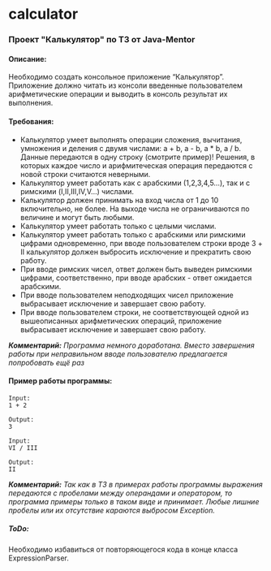 # calculator
### Проект "Калькулятор" по ТЗ от Java-Mentor

#### Описание:
Необходимо создать консольное приложение “Калькулятор”. Приложение должно читать из консоли введенные пользователем
арифметические операции и выводить в консоль результат их выполнения.

#### Требования:
* Калькулятор умеет выполнять операции сложения, вычитания, умножения и деления с двумя числами: a + b, a - b, a * b, a / b. Данные передаются в одну строку (смотрите пример)! Решения, в которых каждое число и арифмитеческая операция передаются с новой строки считаются неверными.
* Калькулятор умеет работать как с арабскими (1,2,3,4,5…), так и с римскими (I,II,III,IV,V…) числами.
* Калькулятор должен принимать на вход числа от 1 до 10 включительно, не более. На выходе числа не ограничиваются по величине и могут быть любыми.
* Калькулятор умеет работать только с целыми числами.
* Калькулятор умеет работать только с арабскими или римскими цифрами одновременно, при вводе пользователем строки вроде 3 + II калькулятор должен выбросить исключение и прекратить свою работу.
* При вводе римских чисел, ответ должен быть выведен римскими цифрами, соответственно, при вводе арабских - ответ ожидается арабскими.
* При вводе пользователем неподходящих чисел приложение выбрасывает исключение и завершает свою работу.
* При вводе пользователем строки, не соответствующей одной из вышеописанных арифметических операций, приложение выбрасывает исключение и завершает свою работу.

***Комментарий:*** *Программа немного доработана. Вместо завершения работы при неправильном вводе пользователю предлагается попробовать ещё раз*

#### Пример работы программы:

    Input:
    1 + 2
    
    Output:
    3
    
    Input:
    VI / III
    
    Output:
    II

***Комментарий:*** *Так как в ТЗ в примерах работы программы выражения передаются с пробелами между операндами и оператором, то программа примеры только в таком виде и принимает. Любые лишние пробелы или их отсутствие караются выбросом Exception.*

##### ToDo:
Необходимо избавиться от повторяющегося кода в конце класса ExpressionParser.
